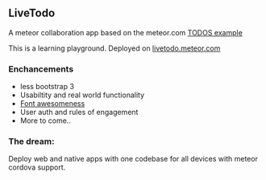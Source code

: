 ## LiveTodo

A meteor collaboration app based on the meteor.com [TODOS example](http://meteor.com/examples/todos)

This is a learning playground.
Deployed on [livetodo.meteor.com](http://livetodo.meteor.com)

### Enchancements

- less bootstrap 3
- Usabiltity and real world functionality
- [Font awesomeness](http://fontawesome.io/)
- User auth and rules of engagement
- More to come..

### The dream:

Deploy web and native apps with one codebase for all devices with meteor cordova support.